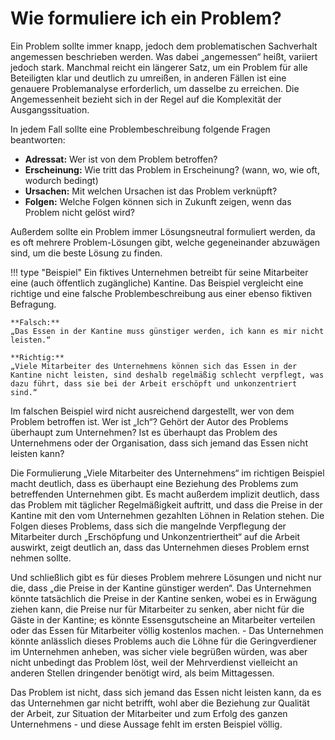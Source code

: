 # Wie formuliere ich ein Problem?

Ein Problem sollte immer knapp, jedoch dem problematischen Sachverhalt angemessen beschrieben werden. Was dabei „angemessen“ heißt, variiert jedoch stark. Manchmal reicht ein längerer Satz, um ein Problem für alle Beteiligten klar und deutlich zu umreißen, in anderen Fällen ist eine genauere Problemanalyse erforderlich, um dasselbe zu erreichen. Die Angemessenheit bezieht sich in der Regel auf die Komplexität der Ausgangssituation.

In jedem Fall sollte eine Problembeschreibung folgende Fragen beantworten:

- **Adressat:** Wer ist von dem Problem betroffen?
- **Erscheinung:** Wie tritt das Problem in Erscheinung? (wann, wo, wie oft, wodurch bedingt)
- **Ursachen:** Mit welchen Ursachen ist das Problem verknüpft?
- **Folgen:** Welche Folgen können sich in Zukunft zeigen, wenn das Problem nicht gelöst wird?

Außerdem sollte ein Problem immer Lösungsneutral formuliert werden, da es oft mehrere Problem-Lösungen gibt, welche gegeneinander abzuwägen sind, um die beste Lösung zu finden.


!!! type "Beispiel"
    Ein fiktives Unternehmen betreibt für seine Mitarbeiter eine (auch öffentlich zugängliche) Kantine. Das Beispiel vergleicht eine richtige und eine falsche Problembeschreibung aus einer ebenso fiktiven Befragung.
    
    **Falsch:**
    „Das Essen in der Kantine muss günstiger werden, ich kann es mir nicht leisten.“
    
    **Richtig:**
    „Viele Mitarbeiter des Unternehmens können sich das Essen in der Kantine nicht leisten, sind deshalb regelmäßig schlecht verpflegt, was dazu führt, dass sie bei der Arbeit erschöpft und unkonzentriert sind.“

Im falschen Beispiel wird nicht ausreichend dargestellt, wer von dem Problem betroffen ist. Wer ist „Ich“? Gehört der Autor des Problems überhaupt zum Unternehmen? Ist es überhaupt das Problem des Unternehmens oder der Organisation, dass sich jemand das Essen nicht leisten kann? 

Die Formulierung „Viele Mitarbeiter des Unternehmens“ im richtigen Beispiel macht deutlich, dass es überhaupt eine Beziehung des Problems zum betreffenden Unternehmen gibt. Es macht außerdem implizit deutlich, dass das Problem mit täglicher Regelmäßigkeit auftritt, und dass die Preise in der Kantine mit den vom Unternehmen gezahlten Löhnen in Relation stehen. Die Folgen dieses Problems, dass sich die mangelnde Verpflegung der Mitarbeiter durch „Erschöpfung und Unkonzentriertheit“ auf die Arbeit auswirkt, zeigt deutlich an, dass das Unternehmen dieses Problem ernst nehmen sollte.

Und schließlich gibt es für dieses Problem mehrere Lösungen und nicht nur die, dass „die Preise in der Kantine günstiger werden“. Das Unternehmen könnte tatsächlich die Preise in der Kantine senken, wobei es in Erwägung ziehen kann, die Preise nur für Mitarbeiter zu senken, aber nicht für die Gäste in der Kantine; es könnte Essensgutscheine an Mitarbeiter verteilen oder das Essen für Mitarbeiter völlig kostenlos machen. - Das Unternehmen könnte anlässlich dieses Problems auch die Löhne für die Geringverdiener im Unternehmen anheben, was sicher viele begrüßen würden, was aber nicht unbedingt das Problem löst, weil der Mehrverdienst vielleicht an anderen Stellen dringender benötigt wird, als beim Mittagessen.

Das Problem ist nicht, dass sich jemand das Essen nicht leisten kann, da es das Unternehmen gar nicht betrifft, wohl aber die Beziehung zur Qualität der Arbeit, zur Situation der Mitarbeiter und zum Erfolg des ganzen Unternehmens - und diese Aussage fehlt im ersten Beispiel völlig.


